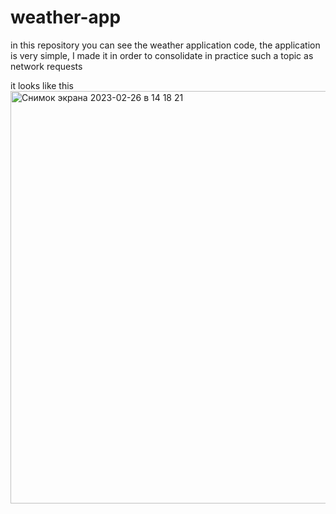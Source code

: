 # weather-app
in this repository you can see the weather application code, the application is very simple, I made it in order to consolidate in practice such a topic as network requests

it looks like this
<img width="660" alt="Снимок экрана 2023-02-26 в 14 18 21" src="https://user-images.githubusercontent.com/119353202/221407266-a703e2f5-6f34-4349-af70-53e03c861585.png">
